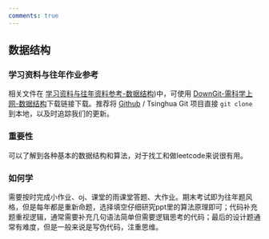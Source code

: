 ```yaml
---
comments: true
---
```


## 数据结构

### 学习资料与往年作业参考

相关文件在 [学习资料与往年资料参考-数据结构](https://github.com/Open-DA/OpenDA/tree/main/B_%E8%87%AA%E5%8A%A8%E5%8C%96%E7%B3%BB%E4%B8%93%E4%B8%9A%E4%B8%BB%E4%BF%AE%E8%AF%BE%E7%A8%8B/%E6%95%B0%E6%8D%AE%E7%BB%93%E6%9E%84))中，可使用 [DownGit-需科学上网-数据结构](https://tool.mkblog.cn/downgit/#/home?url=https://github.com/Open-DA/OpenDA/tree/main/B_%E8%87%AA%E5%8A%A8%E5%8C%96%E7%B3%BB%E4%B8%93%E4%B8%9A%E4%B8%BB%E4%BF%AE%E8%AF%BE%E7%A8%8B/%E6%95%B0%E6%8D%AE%E7%BB%93%E6%9E%84)下载链接下载。推荐将 [Github](https://github.com/Open-DA/OpenDA) / Tsinghua Git 项目直接 `git clone` 到本地，以及时追踪我们的更新。

### 重要性

可以了解到各种基本的数据结构和算法，对于找工和做leetcode来说很有用。

### 如何学

需要按时完成小作业、oj、课堂的雨课堂答题、大作业。期末考试即为往年题风格，但是每年都是重新命题，选择填空仔细研究ppt里的算法原理即可；代码补充题重视逻辑，通常需要补充几句语法简单但需要逻辑思考的代码；最后的设计题通常有难度，但是一般来说是写伪代码，注重思维。